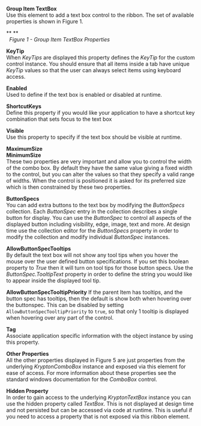 **Group Item TextBox**  
Use this element to add a text box control to the ribbon. The set of available
properties is shown in Figure 1.

** **  
  *Figure 1 - Group Item TextBox Properties*  
  
**KeyTip**  
When *KeyTips* are displayed this property defines the *KeyTip* for the custom
control instance. You should ensure that all items inside a tab have unique
*KeyTip* values so that the user can always select items using keyboard access.

**Enabled**  
Used to define if the text box is enabled or disabled at runtime.

**ShortcutKeys**  
Define this property if you would like your application to have a shortcut key
combination that sets focus to the text box

**Visible**  
Use this property to specify if the text box should be visible at runtime. 

**MaximumSize**  
**MinimumSize**  
These two properties are very important and allow you to control the width of
the combo box. By default they have the same value giving a fixed width to the
control, but you can alter the values so that they specify a valid range of
widths. When the control is positioned it is asked for its preferred size which
is then constrained by these two properties.  
  
**ButtonSpecs**  
You can add extra buttons to the text box by modifying the *ButtonSpecs*
collection. Each *ButtonSpec* entry in the collection describes a single
button for display. You can use the *ButtonSpec* to control all aspects of the
displayed button including visibility, edge, image, text and more. At design
time use the collection editor for the *ButtonSpecs* property in order to modify
the collection and modify individual *ButtonSpec* instances.  

**AllowButtonSpecTooltips**  
By default the text box will not show any tool tips when you hover the mouse
over the user defined button specifications. If you set this boolean property to
*True* then it will turn on tool tips for those button specs. Use the
*ButtonSpec.TooltipText* property in order to define the string you would like
to appear inside the displayed tool tip.

**AllowButtonSpecTooltipPriority**
If the parent Item has tooltips, and the button spec has tooltips, then
the default is show both when hovering over the buttonspec. This can be disabled 
by setting `AllowButtonSpecTooltipPriority` to `true`, so that only 1 tooltip is
displayed when hovering over any part of the control.

**Tag**  
Associate application specific information with the object instance by using
this property.  
  
**Other Properties**  
All the other properties displayed in Figure 5 are just properties from the
underlying *KryptonComboBox* instance and exposed via this element for ease of
access. For more information about these properties see the standard windows
documentation for the *ComboBox* control.   
  
**Hidden Property**  
In order to gain access to the underlying *KryptonTextBox* instance you can use
the hidden property called *TextBox*. This is not displayed at design time and
not persisted but can be accessed via code at runtime. This is useful if you
need to access a property that is not exposed via this ribbon element.
